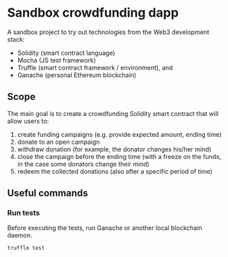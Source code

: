 # Sandbox crowdfunding dapp

A sandbox project to try out technologies from the Web3 development stack:

- Solidity (smart contract language)
- Mocha (JS test framework)
- Truffle (smart contract framework / environment), and
- Ganache (personal Ethereum blockchain)

## Scope

The main goal is to create a crowdfunding Solidity smart contract that will allow users to:

1. create funding campaigns (e.g. provide expected amount, ending time)
2. donate to an open campaign
3. withdraw donation (for example, the donator changes his/her mind)
4. close the campaign before the ending time (with a freeze on the funds, in the case some donators change their mind)
5. redeem the collected donations (also after a specific period of time)

## Useful commands

### Run tests

Before executing the tests, run Ganache or another local blockchain daemon.

```zsh
truffle test
```
